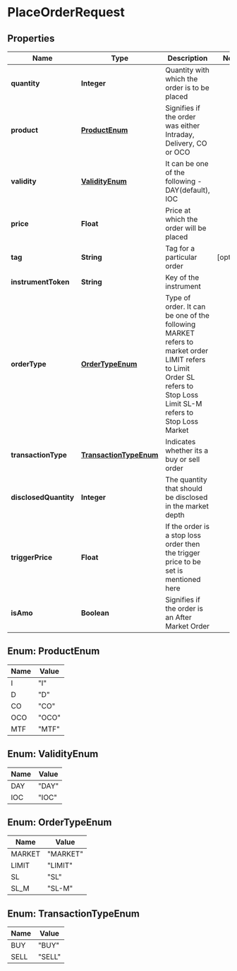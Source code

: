 # PlaceOrderRequest

## Properties
Name | Type | Description | Notes
------------ | ------------- | ------------- | -------------
**quantity** | **Integer** | Quantity with which the order is to be placed | 
**product** | [**ProductEnum**](#ProductEnum) | Signifies if the order was either Intraday, Delivery, CO or OCO | 
**validity** | [**ValidityEnum**](#ValidityEnum) | It can be one of the following - DAY(default), IOC | 
**price** | **Float** | Price at which the order will be placed | 
**tag** | **String** | Tag for a particular order |  [optional]
**instrumentToken** | **String** | Key of the instrument | 
**orderType** | [**OrderTypeEnum**](#OrderTypeEnum) | Type of order. It can be one of the following MARKET refers to market order LIMIT refers to Limit Order SL refers to Stop Loss Limit SL-M refers to Stop Loss Market | 
**transactionType** | [**TransactionTypeEnum**](#TransactionTypeEnum) | Indicates whether its a buy or sell order | 
**disclosedQuantity** | **Integer** | The quantity that should be disclosed in the market depth | 
**triggerPrice** | **Float** | If the order is a stop loss order then the trigger price to be set is mentioned here | 
**isAmo** | **Boolean** | Signifies if the order is an After Market Order | 

<a name="ProductEnum"></a>
## Enum: ProductEnum
Name | Value
---- | -----
I | &quot;I&quot;
D | &quot;D&quot;
CO | &quot;CO&quot;
OCO | &quot;OCO&quot;
MTF | &quot;MTF&quot;

<a name="ValidityEnum"></a>
## Enum: ValidityEnum
Name | Value
---- | -----
DAY | &quot;DAY&quot;
IOC | &quot;IOC&quot;

<a name="OrderTypeEnum"></a>
## Enum: OrderTypeEnum
Name | Value
---- | -----
MARKET | &quot;MARKET&quot;
LIMIT | &quot;LIMIT&quot;
SL | &quot;SL&quot;
SL_M | &quot;SL-M&quot;

<a name="TransactionTypeEnum"></a>
## Enum: TransactionTypeEnum
Name | Value
---- | -----
BUY | &quot;BUY&quot;
SELL | &quot;SELL&quot;
